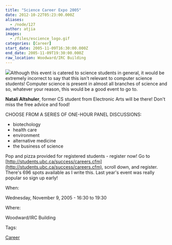 ```yaml
---
title: "Science Career Expo 2005"
date: 2012-10-22T05:23:00.000Z
aliases:
  - /node/127
author: atjia
images:
  - /files/escience_logo.gif
categories: [Career]
start_date: 2005-11-09T16:30:00.000Z
end_date: 2005-11-09T19:30:00.000Z
raw_location: Woodward/IRC Building
---
```


![](/files/escience_logo.gif)Although this event is catered to science students in general, it would be extremely incorrect to say that this isn't relevant to computer science students! Computer science is present in almost all branches of science and so, whatever your reason, this would be a good event to go to.

**Natali Altshuler**, former CS student from Electronic Arts will be there! Don't miss the free advice and food!

CHOOSE FROM A SERIES OF ONE-HOUR PANEL DISCUSSIONS:

*   biotechology
*   health care
*   environment
*   alternative medicine
*   the business of science

Pop and pizza provided for registered students - register now! Go to [http://students.ubc.ca/success/careers.cfm](http://students.ubc.ca/success/careers.cfm), scroll down, and register. There's 696 spots available as I write this. Last year's event was really popular so sign up early!

When: 

Wednesday, November 9, 2005 - 16:30 to 19:30

Where: 

Woodward/IRC Building

Tags: 

[Career](/career)
